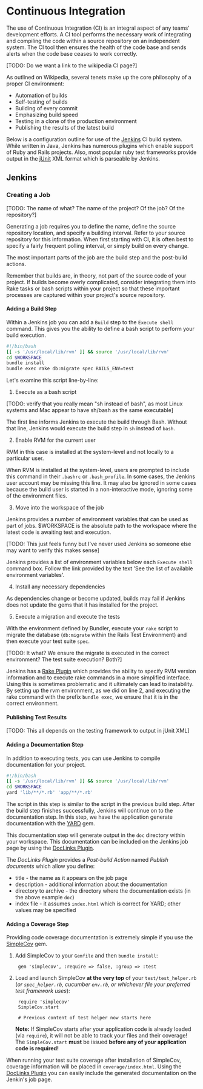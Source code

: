 # Continuous Integration

The use of Continuous Integration (CI) is an integral aspect of any teams' development efforts.  A CI tool performs the necessary work of integrating and compiling the code within a source repository on an independent system.  The CI tool then ensures the health of the code base and sends alerts when the code base ceases to work correctly.

[TODO: Do we want a link to the wikipedia CI page?]

As outlined on Wikipedia, several tenets make up the core philosophy of a proper CI environment:

* Automation of builds
* Self-testing of builds
* Building of every commit
* Emphasizing build speed
* Testing in a clone of the production environment
* Publishing the results of the latest build

Below is a configuration outline for use of the [Jenkins](http://jenkins-ci.org/) CI build system. While written in Java, Jenkins has numerous plugins which enable support of Ruby and Rails projects. Also, most popular ruby test frameworks provide output in the [jUnit](http://www.junit.org/) XML format which is parseable by Jenkins.

## Jenkins

### Creating a Job

[TODO: The name of what? The name of the project? Of the job? Of the repository?]

Generating a job requires you to define the name, define the source repository location, and specify a building interval. Refer to your source repository for this information. When first starting with CI, it is often best to specify a fairly frequent polling interval, or simply build on every change.

The most important parts of the job are the build step and the post-build actions.

Remember that builds are, in theory, not part of the source code of your project.  If builds become overly complicated, consider integrating them into Rake tasks or bash scripts within your project so that these important processes are captured within your project's source repository.

#### Adding a Build Step

Within a Jenkins job you can add a `Build` step to the `Execute shell` command. This gives you the ability to define a bash script to perform your build execution.

```bash
#!/bin/bash
[[ -s '/usr/local/lib/rvm' ]] && source '/usr/local/lib/rvm'
cd $WORKSPACE
bundle install
bundle exec rake db:migrate spec RAILS_ENV=test
```
Let's examine this script line-by-line:

1. Execute as a bash script

[TODO: verify that you really mean "sh instead of bash", as most Linux systems and Mac appear to have sh/bash as the same executable]

The first line informs Jenkins to execute the build through Bash. Without that line, Jenkins would execute the build step in `sh` instead of `bash`.

2. Enable RVM for the current user

RVM in this case is installed at the system-level and not locally to a particular user.

When RVM is installed at the system-level, users are prompted to include this command in their `.bashrc` or `.bash_profile`. In some cases, the Jenkins user account may be missing this line. It may also be ignored in some cases because the build user is started in a non-interactive mode, ignoring some of the environment files.

3. Move into the workspace of the job

Jenkins provides a number of environment variables that can be used as part of jobs. $WORKSPACE is the absolute path to the workspace where the latest code is awaiting test and execution.

[TODO: This just feels funny but I've never used Jenkins so someone else may want to verify this makes sense]

Jenkins provides a list of environment variables below each `Execute shell` command box. Follow the link provided by the text 'See the list of available environment variables'.

4. Install any necessary dependencies

As dependencies change or become updated, builds may fail if Jenkins does not update the gems that it has installed for the project.

5. Execute a migration and execute the tests

With the environment defined by Bundler, execute your `rake` script to migrate the database (`db:migrate` within the Rails Test Environment) and then execute your test suite `spec`.

[TODO: It what?  We ensure the migrate is executed in the correct environment? The test suite execution? Both?]

Jenkins has a [Rake Plugin](http://wiki.hudson-ci.org/display/HUDSON/Rake+Plugin) which provides the ability to specify RVM version information and to execute rake commands in a more simplified interface. Using this is sometimes problematic and it ultimately can lead to instability. By setting up the rvm environment, as we did on line 2, and executing the rake command with the prefix `bundle exec`, we ensure that it is in the correct environment.

#### Publishing Test Results

[TODO: This all depends on the testing framework to output in jUnit XML]

#### Adding a Documentation Step

In addition to executing tests, you can use Jenkins to compile documentation for your project.

```bash
#!/bin/bash
[[ -s '/usr/local/lib/rvm' ]] && source '/usr/local/lib/rvm'
cd $WORKSPACE
yard 'lib/**/*.rb' 'app/**/*.rb'
```

The script in this step is similar to the script in the previous build step. After the build step finishes successfully, Jenkins will continue on to the documentation step. In this step, we have the application generate documentation with the [YARD](http://yardoc.org/) gem.

This documentation step will generate output in the `doc` directory within your workspace. This documentation can be included on the Jenkins job page by using the [DocLinks Plugin](http://wiki.hudson-ci.org/display/HUDSON/DocLinks+Plugin).

The _DocLinks Plugin_ provides a *Post-build Action* named *Publish documents* which allow you define:

* title - the name as it appears on the job page
* description - additional information about the documentation
* directory to archive - the directory where the documentation exists (in the above example `doc`)
* index file - it assumes `index.html` which is correct for YARD; other values may be specified

#### Adding a Coverage Step

Providing code coverage documentation is extremely simple if you use the [SimpleCov](https://github.com/colszowka/simplecov) gem.

1. Add SimpleCov to your `Gemfile` and then `bundle install`:
      
        gem 'simplecov', :require => false, :group => :test

2. Load and launch SimpleCov **at the very top** of your `test/test_helper.rb` (*or `spec_helper.rb`, cucumber `env.rb`, or whichever file your preferred test framework uses*):

        require 'simplecov'
        SimpleCov.start

        # Previous content of test helper now starts here
        
      **Note:** If SimpleCov starts after your application code is already loaded (via `require`), it will not be able to track your files and their coverage!       
      The `SimpleCov.start` **must** be issued **before any of your application code is required!**

When running your test suite coverage after installation of SimpleCov, coverage information will be placed in `coverage/index.html`. Using the [DocLinks Plugin](http://wiki.hudson-ci.org/display/HUDSON/DocLinks+Plugin) you can easily include the generated documentation on the Jenkin's job page.